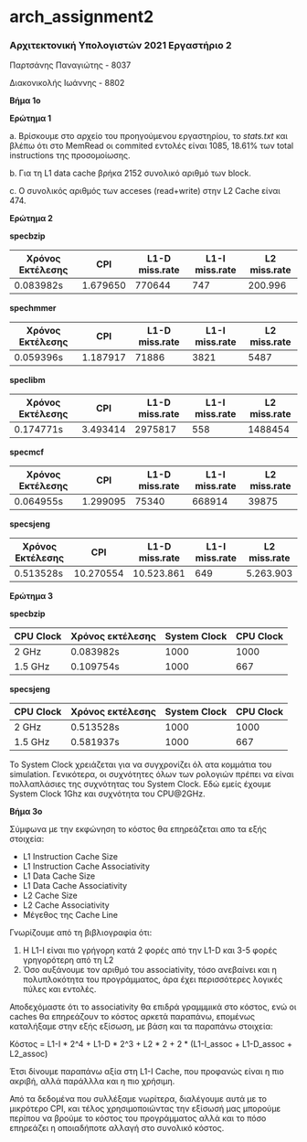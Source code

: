 # arch_assignment2

### Αρχιτεκτονική Υπολογιστών 2021 Εργαστήριο 2

Παρτσάνης Παναγιώτης - 8037

Διακονικολής Ιωάννης - 8802

**Βήμα 1ο**

**Ερώτημα 1**

a. Βρίσκουμε στο αρχείο του προηγούμενου εργαστηρίου, το _stats.txt_ και βλέπω ότι στο MemRead οι commited εντολές είναι 1085, 18.61% των total instructions της προσομοίωσης.

b. Για τη L1 data cache βρήκα 2152 συνολικό αριθμό των block.

c. Ο συνολικός αριθμός των acceses (read+write) στην L2 Cache είναι 474.

**Ερώτημα 2**

**specbzip**

| Χρόνος Εκτέλεσης | CPI | L1-D miss.rate | L1-I miss.rate | L2 miss.rate |
| ---------------- | ----------- | ----------- | ---------- | ----------- |
| 0.083982s | 1.679650 | 770644 | 747 | 200.996 |

**spechmmer**

| Χρόνος Εκτέλεσης | CPI | L1-D miss.rate | L1-I miss.rate | L2 miss.rate |
| ---------------- | ----------- | ----------- | ---------- | ----------- |
| 0.059396s | 1.187917 | 71886 | 3821 | 5487 |

**speclibm**

| Χρόνος Εκτέλεσης | CPI | L1-D miss.rate | L1-I miss.rate | L2 miss.rate |
| ---------------- | ----------- | ----------- | ---------- | ----------- |
| 0.174771s | 3.493414 | 2975817 | 558 | 1488454 |

**specmcf**

| Χρόνος Εκτέλεσης | CPI | L1-D miss.rate | L1-I miss.rate | L2 miss.rate |
| ---------------- | ----------- | ----------- | ---------- | ----------- |
| 0.064955s | 1.299095 | 75340 | 668914 | 39875 |

**specsjeng**

| Χρόνος Εκτέλεσης | CPI | L1-D miss.rate | L1-I miss.rate | L2 miss.rate |
| ---------------- | ----------- | ----------- | ---------- | ----------- |
| 0.513528s | 10.270554 | 10.523.861 | 649 | 5.263.903 |

**Ερώτημα 3**

**specbzip**

| CPU Clock | Χρόνος εκτέλεσης |  System Clock | CPU Clock |
| ---------------- | ----------- | ----------- | ---------- |
| 2 GHz | 0.083982s | 1000 | 1000 |
| 1.5 GHz | 0.109754s | 1000 | 667 |


**specsjeng**

| CPU Clock | Χρόνος εκτέλεσης |  System Clock | CPU Clock |
| ---------------- | ----------- | ----------- | ---------- |
| 2 GHz | 0.513528s | 1000 | 1000 |
| 1.5 GHz | 0.581937s | 1000 | 667 |

Το System Clock χρειάζεται για να συγχρονίζει όλ ατα κομμάτια του simulation. Γενικότερα, οι συχνότητες όλων των ρολογιών πρέπει να είναι πολλαπλάσιες της συχνότητας του System Clock. Εδώ εμείς έχουμε System Clock 1Ghz και συχνότητα του CPU@2GHz.

**Βήμα 3ο**

Σύμφωνα με την εκφώνηση το κόστος θα επηρεάζεται απο τα εξής στοιχεία:

* L1 Instruction Cache Size
* L1 Instruction Cache Associativity
* L1 Data Cache Size
* L1 Data Cache Associativity
* L2 Cache Size
* L2 Cache Associativity
* Μέγεθος της Cache Line

Γνωρίζουμε από τη βιβλιογραφία ότι:

1. Η L1-I είναι πιο γρήγορη κατά 2 φορές από την L1-D και 3-5 φορές γρηγορότερη από τη L2
2. Όσο αυξάνουμε τον αριθμό του associativity, τόσο ανεβαίνει και η πολυπλοκότητα του προγράμματος, άρα έχει περισσότερες λογικές πύλες και εντολές.

Αποδεχόμαστε ότι το associativity θα επιδρά γραμμμικά στο κόστος, ενώ οι caches θα επηρεάζουν το κόστος αρκετά παραπάνω, επομένως καταλήξαμε στην εξής εξίσωση, με βάση και τα παραπάνω στοιχεία:

Κόστος = L1-I * 2^4 + L1-D * 2^3 + L2 * 2 + 2 * (L1-I_assoc + L1-D_assoc + L2_assoc)

Έτσι δίνουμε παραπάνω αξία στη L1-I Cache, που προφανώς είναι η πιο ακριβή, αλλά παράλλλα και η πιο χρήσιμη.

Από τα δεδομένα που συλλέξαμε νωρίτερα, διαλέγουμε αυτά με το μικρότερο CPI, και τέλος χρησιμοποιώντας την εξίσωσή μας μπορούμε περίπου να βρούμε το κόστος του προγράμματος αλλά και το πόσο επηρεάζει η οποιαδήποτε αλλαγή στο συνολικό κόστος.

































